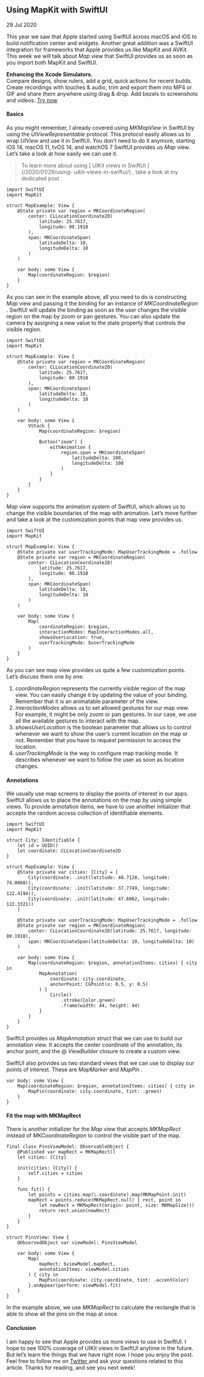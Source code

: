 ##  Using MapKit with SwiftUI

29 Jul 2020

This year we saw that Apple started using SwiftUI across macOS and iOS to
build notification center and widgets. Another great addition was a SwiftUI
integration for frameworks that Apple provides us like MapKit and AVKit. This
week we will talk about _Map_ view that SwiftUI provides us as soon as you
import both MapKit and SwiftUI.

**Enhancing the Xcode Simulators.**  
Compare designs, show rulers, add a grid, quick actions for recent builds.
Create recordings with touches & audio, trim and export them into MP4 or GIF
and share them anywhere using drag & drop. Add bezels to screenshots and
videos. [ Try now ](https://gumroad.com/a/931293139/ftvbh)

####  Basics

As you might remember, I already covered using _MKMapView_ in SwiftUI by using
the _UIViewRepresentable_ protocol. This protocol easily allows us to wrap
_UIView_ and use it in SwiftUI. You don’t need to do it anymore, starting iOS
14, macOS 11, tvOS 14, and watchOS 7 SwiftUI provides us _Map_ view. Let’s
take a look at how easily we can use it.

> To learn more about using [ UIKit views in SwiftUI ](/2020/01/29/using-
> uikit-views-in-swiftui/) , take a look at my dedicated post.
    
    
    import SwiftUI
    import MapKit
    
    struct MapExample: View {
        @State private var region = MKCoordinateRegion(
            center: CLLocationCoordinate2D(
                latitude: 25.7617,
                longitude: 80.1918
            ),
            span: MKCoordinateSpan(
                latitudeDelta: 10,
                longitudeDelta: 10
            )
        )
    
        var body: some View {
            Map(coordinateRegion: $region)
        }
    }
    

As you can see in the example above, all you need to do is constructing _Map_
view and passing it the binding for an instance of _MKCoordinateRegion_ .
SwiftUI will update the binding as soon as the user changes the visible region
on the map by zoom or pan gestures. You can also update the camera by
assigning a new value to the state property that controls the visible region.

    
    
    import SwiftUI
    import MapKit
    
    struct MapExample: View {
        @State private var region = MKCoordinateRegion(
            center: CLLocationCoordinate2D(
                latitude: 25.7617,
                longitude: 80.1918
            ),
            span: MKCoordinateSpan(
                latitudeDelta: 10,
                longitudeDelta: 10
            )
        )
    
        var body: some View {
            VStack {
                Map(coordinateRegion: $region)
    
                Button("zoom") {
                    withAnimation {
                        region.span = MKCoordinateSpan(
                            latitudeDelta: 100,
                            longitudeDelta: 100
                        )
                    }
                }
            }
        }
    }
    

_Map_ view supports the animation system of SwiftUI, which allows us to change
the visible boundaries of the map with animation. Let’s move further and take
a look at the customization points that map view provides us.

    
    
    import SwiftUI
    import MapKit
    
    struct MapExample: View {
        @State private var userTrackingMode: MapUserTrackingMode = .follow
        @State private var region = MKCoordinateRegion(
            center: CLLocationCoordinate2D(
                latitude: 25.7617,
                longitude: 80.1918
            ),
            span: MKCoordinateSpan(
                latitudeDelta: 10,
                longitudeDelta: 10
            )
        )
    
        var body: some View {
            Map(
                coordinateRegion: $region,
                interactionModes: MapInteractionModes.all,
                showsUserLocation: true,
                userTrackingMode: $userTrackingMode
            )
        }
    }
    

As you can see map view provides us quite a few customization points. Let’s
discuss them one by one.

  1. _coordinateRegion_ represents the currently visible region of the map view. You can easily change it by updating the value of your binding. Remember that it is an animatable parameter of the view. 
  2. _interactionModes_ allows us to set allowed gestures for our map view. For example, it might be only zoom or pan gestures. In our case, we use all the available gestures to interact with the map. 
  3. _showsUserLocation_ is the boolean parameter that allows us to control whenever we want to show the user’s current location on the map or not. Remember that you have to request permission to access the location. 
  4. _userTrackingMode_ is the way to configure map tracking mode. It describes whenever we want to follow the user as soon as location changes. 

####  Annotations

We usually use map screens to display the points of interest in our apps.
SwiftUI allows us to place the annotations on the map by using simple views.
To provide annotation items, we have to use another initializer that accepts
the random access collection of identifiable elements.

    
    
    import SwiftUI
    import MapKit
    
    struct City: Identifiable {
        let id = UUID()
        let coordinate: CLLocationCoordinate2D
    }
    
    struct MapExample: View {
        @State private var cities: [City] = [
            City(coordinate: .init(latitude: 40.7128, longitude: 74.0060)),
            City(coordinate: .init(latitude: 37.7749, longitude: 122.4194)),
            City(coordinate: .init(latitude: 47.6062, longitude: 122.3321))
        ]
    
        @State private var userTrackingMode: MapUserTrackingMode = .follow
        @State private var region = MKCoordinateRegion(
            center: CLLocationCoordinate2D(latitude: 25.7617, longitude: 80.1918),
            span: MKCoordinateSpan(latitudeDelta: 10, longitudeDelta: 10)
        )
    
        var body: some View {
            Map(coordinateRegion: $region, annotationItems: cities) { city in
                MapAnnotation(
                    coordinate: city.coordinate,
                    anchorPoint: CGPoint(x: 0.5, y: 0.5)
                ) {
                    Circle()
                        .stroke(Color.green)
                        .frame(width: 44, height: 44)
                }
            }
        }
    }
    

SwiftUI provides us _MapAnnotation_ struct that we can use to build our
annotation view. It accepts the center coordinate of the annotation, its
anchor point, and the @ _ViewBuilder_ closure to create a custom view.

SwiftUI also provides us two standard views that we can use to display our
points of interest. These are _MapMarker_ and _MapPin_ .

    
    
    var body: some View {
        Map(coordinateRegion: $region, annotationItems: cities) { city in
            MapPin(coordinate: city.coordinate, tint: .green)
        }
    }
    

####  Fit the map with MKMapRect

There is another initializer for the _Map_ view that accepts _MKMapRect_
instead of _MKCoordinateRegion_ to control the visible part of the map.

    
    
    final class PinsViewModel: ObservableObject {
        @Published var mapRect = MKMapRect()
        let cities: [City]
    
        init(cities: [City]) {
            self.cities = cities
        }
    
        func fit() {
            let points = cities.map(\.coordinate).map(MKMapPoint.init)
            mapRect = points.reduce(MKMapRect.null) { rect, point in
                let newRect = MKMapRect(origin: point, size: MKMapSize())
                return rect.union(newRect)
            }
        }
    }
    
    struct PinsView: View {
        @ObservedObject var viewModel: PinsViewModel
    
        var body: some View {
            Map(
                mapRect: $viewModel.mapRect,
                annotationItems: viewModel.cities
            ) { city in
                MapPin(coordinate: city.coordinate, tint: .accentColor)
            }.onAppear(perform: viewModel.fit)
        }
    }
    

In the example above, we use _MKMapRect_ to calculate the rectangle that is
able to show all the pins on the map at once.

####  Conclusion

I am happy to see that Apple provides us more views to use in SwiftUI. I hope
to see 100% coverage of UIKit views in SwiftUI anytime in the future. But
let’s learn the things that we have right now. I hope you enjoy the post. Feel
free to follow me on [ Twitter ](https://twitter.com/mecid) and ask your
questions related to this article. Thanks for reading, and see you next week!

